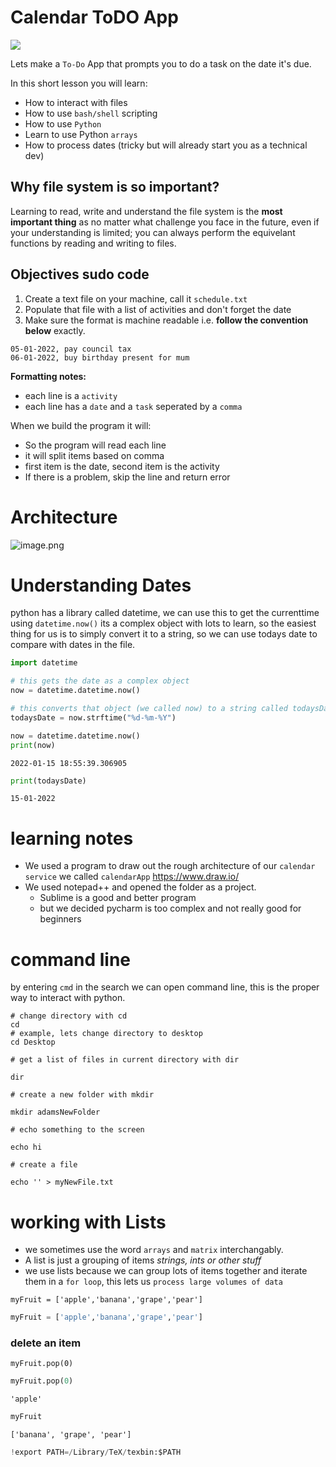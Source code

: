 # Calendar ToDO App

![](https://t4.ftcdn.net/jpg/01/65/32/89/360_F_165328937_3ZZCs72oKMAE8DIHDJxj3HbITkro87k1.jpg)

Lets make a `To-Do` App that prompts you to do a task on the date it's due.  

In this short lesson you will learn: 

- How to interact with files
- How to use `bash/shell` scripting
- How to use `Python`
- Learn to use Python `arrays`
- How to process dates (tricky but will already start you as a technical dev)
  

## Why file system is so important?  

Learning to read, write and understand the file system is the **most important thing** as no matter what challenge you face in the future, even if your understanding is limited; you can always perform the equivelant functions by reading and writing to files.  
  


## Objectives  sudo code
  
1. Create a text file on your machine, call it `schedule.txt`
2. Populate that file with a list of activities and don't forget the date
2. Make sure the format is machine readable i.e. **follow the convention below** exactly.  

```shell
05-01-2022, pay council tax
06-01-2022, buy birthday present for mum
```
**Formatting notes:**  
  
- each line is a `activity`
- each line has a `date` and a `task` seperated by a `comma`

When we build the program it will: 

- So the program will read each line
- it will split items based on comma
- first item is the date, second item is the activity
- If there is a problem, skip the line and return error


# Architecture

![image.png](attachment:image.png)

# Understanding Dates

python has a library called datetime, we can use this to get the currenttime using `datetime.now()` its a complex object with lots to learn, so the easiest thing for us is to simply convert it to a string, so we can use todays date to compare with dates in the file.


```python
import datetime

# this gets the date as a complex object 
now = datetime.datetime.now()

# this converts that object (we called now) to a string called todaysDate
todaysDate = now.strftime("%d-%m-%Y")
```


```python
now = datetime.datetime.now()
print(now)
```

    2022-01-15 18:55:39.306905



```python
print(todaysDate)
```

    15-01-2022


# learning notes 

- We used a program to draw out the rough architecture of our `calendar service` we called `calendarApp`
    https://www.draw.io/   
- We used notepad++ and opened the folder as a project. 
    - Sublime is a good and better program
    - but we decided pycharm is too complex and not really good for beginners

# command line 
by entering `cmd` in the search we can open command line, this is the proper way to interact with python.  

```shell
# change directory with cd
cd
# example, lets change directory to desktop
cd Desktop 

# get a list of files in current directory with dir

dir

# create a new folder with mkdir 

mkdir adamsNewFolder

# echo something to the screen 

echo hi

# create a file 

echo '' > myNewFile.txt

```

# working with Lists 

- we sometimes use the word `arrays` and `matrix` interchangably.   
- A list is just a grouping of items *strings, ints or other stuff*
- we use lists because we can group lots of items together and iterate them in a `for loop`, this lets us `process large volumes of data`

```
myFruit = ['apple','banana','grape','pear']
```



```python
myFruit = ['apple','banana','grape','pear']
```

### delete an item
```
myFruit.pop(0)
````


```python
myFruit.pop(0)
```




    'apple'




```python
myFruit
```




    ['banana', 'grape', 'pear']




```python
!export PATH=/Library/TeX/texbin:$PATH

```


```python

```
